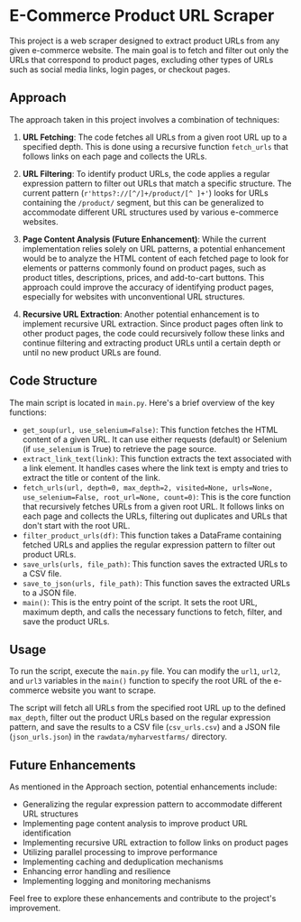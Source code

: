# E-Commerce Product URL Scraper

This project is a web scraper designed to extract product URLs from any given e-commerce website. The main goal is to
fetch and filter out only the URLs that correspond to product pages, excluding other types of URLs such as social media
links, login pages, or checkout pages.

## Approach

The approach taken in this project involves a combination of techniques:

1. **URL Fetching**: The code fetches all URLs from a given root URL up to a specified depth. This is done using a
   recursive function `fetch_urls` that follows links on each page and collects the URLs.

2. **URL Filtering**: To identify product URLs, the code applies a regular expression pattern to filter out URLs that
   match a specific structure. The current pattern (`r'https?://[^/]+/product/[^ ]+'`) looks for URLs containing
   the `/product/` segment, but this can be generalized to accommodate different URL structures used by various
   e-commerce websites.

3. **Page Content Analysis (Future Enhancement)**: While the current implementation relies solely on URL patterns, a
   potential enhancement would be to analyze the HTML content of each fetched page to look for elements or patterns
   commonly found on product pages, such as product titles, descriptions, prices, and add-to-cart buttons. This approach
   could improve the accuracy of identifying product pages, especially for websites with unconventional URL structures.

4. **Recursive URL Extraction**: Another potential enhancement is to implement recursive URL extraction. Since product
   pages often link to other product pages, the code could recursively follow these links and continue filtering and
   extracting product URLs until a certain depth or until no new product URLs are found.

## Code Structure

The main script is located in `main.py`. Here's a brief overview of the key functions:

- `get_soup(url, use_selenium=False)`: This function fetches the HTML content of a given URL. It can use either
  requests (default) or Selenium (if `use_selenium` is True) to retrieve the page source.
- `extract_link_text(link)`: This function extracts the text associated with a link element. It handles cases where the
  link text is empty and tries to extract the title or content of the link.
- `fetch_urls(url, depth=0, max_depth=2, visited=None, urls=None, use_selenium=False, root_url=None, count=0)`: This is
  the core function that recursively fetches URLs from a given root URL. It follows links on each page and collects the
  URLs, filtering out duplicates and URLs that don't start with the root URL.
- `filter_product_urls(df)`: This function takes a DataFrame containing fetched URLs and applies the regular expression
  pattern to filter out product URLs.
- `save_urls(urls, file_path)`: This function saves the extracted URLs to a CSV file.
- `save_to_json(urls, file_path)`: This function saves the extracted URLs to a JSON file.
- `main()`: This is the entry point of the script. It sets the root URL, maximum depth, and calls the necessary
  functions to fetch, filter, and save the product URLs.

## Usage

To run the script, execute the `main.py` file. You can modify the `url1`, `url2`, and `url3` variables in the `main()`
function to specify the root URL of the e-commerce website you want to scrape.

The script will fetch all URLs from the specified root URL up to the defined `max_depth`, filter out the product URLs
based on the regular expression pattern, and save the results to a CSV file (`csv_urls.csv`) and a JSON
file (`json_urls.json`) in the `rawdata/myharvestfarms/` directory.

## Future Enhancements

As mentioned in the Approach section, potential enhancements include:

- Generalizing the regular expression pattern to accommodate different URL structures
- Implementing page content analysis to improve product URL identification
- Implementing recursive URL extraction to follow links on product pages
- Utilizing parallel processing to improve performance
- Implementing caching and deduplication mechanisms
- Enhancing error handling and resilience
- Implementing logging and monitoring mechanisms

Feel free to explore these enhancements and contribute to the project's improvement.